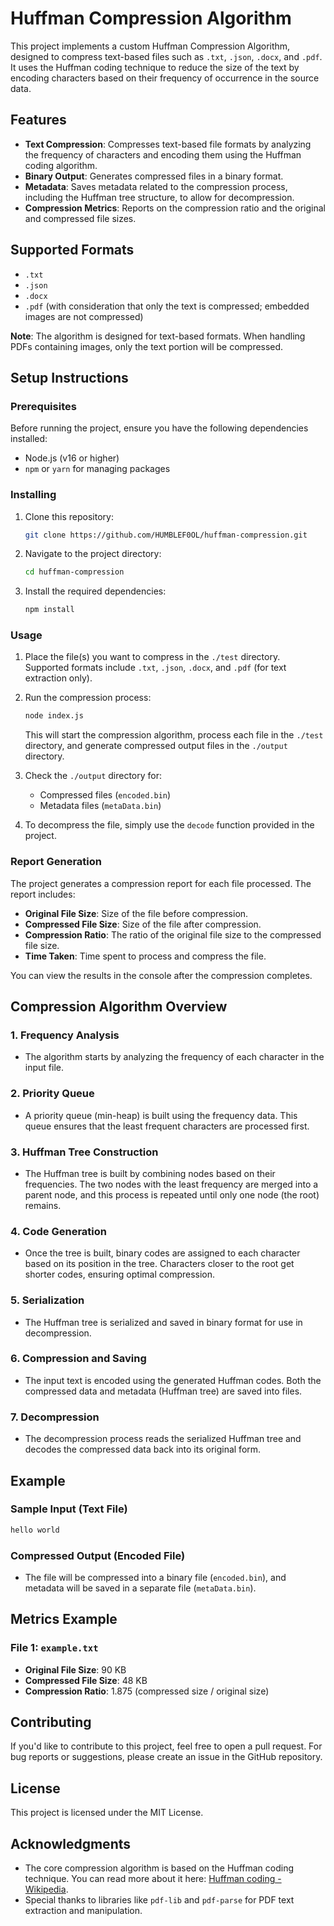 

# Huffman Compression Algorithm

This project implements a custom Huffman Compression Algorithm, designed to compress text-based files such as `.txt`, `.json`, `.docx`, and `.pdf`. It uses the Huffman coding technique to reduce the size of the text by encoding characters based on their frequency of occurrence in the source data.

## Features

- **Text Compression**: Compresses text-based file formats by analyzing the frequency of characters and encoding them using the Huffman coding algorithm.
- **Binary Output**: Generates compressed files in a binary format.
- **Metadata**: Saves metadata related to the compression process, including the Huffman tree structure, to allow for decompression.
- **Compression Metrics**: Reports on the compression ratio and the original and compressed file sizes.

## Supported Formats

- `.txt`
- `.json`
- `.docx`
- `.pdf` (with consideration that only the text is compressed; embedded images are not compressed)
  
**Note**: The algorithm is designed for text-based formats. When handling PDFs containing images, only the text portion will be compressed.

## Setup Instructions

### Prerequisites

Before running the project, ensure you have the following dependencies installed:

- Node.js (v16 or higher)
- `npm` or `yarn` for managing packages

### Installing

1. Clone this repository:
   ```bash
   git clone https://github.com/HUMBLEF0OL/huffman-compression.git
   ```

2. Navigate to the project directory:
   ```bash
   cd huffman-compression
   ```

3. Install the required dependencies:
   ```bash
   npm install
   ```

### Usage

1. Place the file(s) you want to compress in the `./test` directory. Supported formats include `.txt`, `.json`, `.docx`, and `.pdf` (for text extraction only).

2. Run the compression process:
   ```bash
   node index.js
   ```

   This will start the compression algorithm, process each file in the `./test` directory, and generate compressed output files in the `./output` directory.

3. Check the `./output` directory for:
   - Compressed files (`encoded.bin`)
   - Metadata files (`metaData.bin`)

4. To decompress the file, simply use the `decode` function provided in the project.

### Report Generation

The project generates a compression report for each file processed. The report includes:

- **Original File Size**: Size of the file before compression.
- **Compressed File Size**: Size of the file after compression.
- **Compression Ratio**: The ratio of the original file size to the compressed file size.
- **Time Taken**: Time spent to process and compress the file.

You can view the results in the console after the compression completes.

## Compression Algorithm Overview

### 1. **Frequency Analysis**
   - The algorithm starts by analyzing the frequency of each character in the input file.
   
### 2. **Priority Queue**
   - A priority queue (min-heap) is built using the frequency data. This queue ensures that the least frequent characters are processed first.

### 3. **Huffman Tree Construction**
   - The Huffman tree is built by combining nodes based on their frequencies. The two nodes with the least frequency are merged into a parent node, and this process is repeated until only one node (the root) remains.

### 4. **Code Generation**
   - Once the tree is built, binary codes are assigned to each character based on its position in the tree. Characters closer to the root get shorter codes, ensuring optimal compression.

### 5. **Serialization**
   - The Huffman tree is serialized and saved in binary format for use in decompression.

### 6. **Compression and Saving**
   - The input text is encoded using the generated Huffman codes. Both the compressed data and metadata (Huffman tree) are saved into files.

### 7. **Decompression**
   - The decompression process reads the serialized Huffman tree and decodes the compressed data back into its original form.

## Example

### Sample Input (Text File)
```txt
hello world
```

### Compressed Output (Encoded File)
- The file will be compressed into a binary file (`encoded.bin`), and metadata will be saved in a separate file (`metaData.bin`).

## Metrics Example

### File 1: `example.txt`
- **Original File Size**: 90 KB
- **Compressed File Size**: 48 KB
- **Compression Ratio**: 1.875 (compressed size / original size)

## Contributing

If you'd like to contribute to this project, feel free to open a pull request. For bug reports or suggestions, please create an issue in the GitHub repository.

## License

This project is licensed under the MIT License.

## Acknowledgments

- The core compression algorithm is based on the Huffman coding technique. You can read more about it here: [Huffman coding - Wikipedia](https://en.wikipedia.org/wiki/Huffman_coding).
- Special thanks to libraries like `pdf-lib` and `pdf-parse` for PDF text extraction and manipulation.
